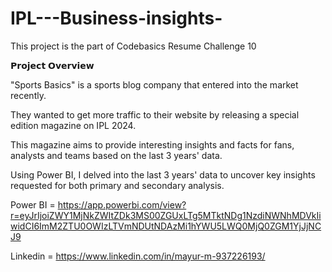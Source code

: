# IPL---Business-insights-

This project is the part of Codebasics Resume Challenge 10

𝗣𝗿𝗼𝗷𝗲𝗰𝘁 𝗢𝘃𝗲𝗿𝘃𝗶𝗲𝘄

"Sports Basics" is a sports blog company that entered into the market recently.

They wanted to get more traffic to their website by releasing a special edition magazine on IPL 2024.

This magazine aims to provide interesting insights and facts for fans, analysts and teams based on the last 3 years' data.

Using Power BI, I delved into the last 3 years' data to uncover key insights requested for both primary and secondary analysis.

Power BI = https://app.powerbi.com/view?r=eyJrIjoiZWY1MjNkZWItZDk3MS00ZGUxLTg5MTktNDg1NzdiNWNhMDVkIiwidCI6ImM2ZTU0OWIzLTVmNDUtNDAzMi1hYWU5LWQ0MjQ0ZGM1YjJjNCJ9

Linkedin = https://www.linkedin.com/in/mayur-m-937226193/
